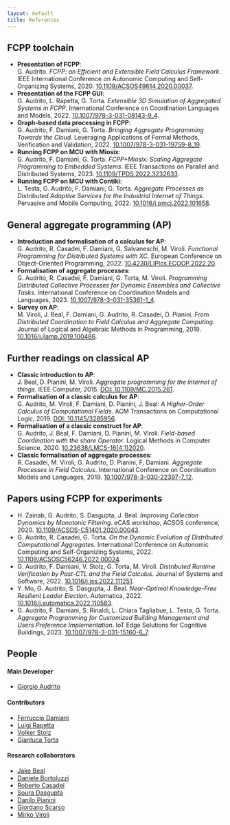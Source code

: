 ```yaml
---
layout: default
title: References
---
```


## FCPP toolchain

- **Presentation of FCPP**: <br/>
  G. Audrito. _FCPP: an Efficient and Extensible Field Calculus Framework_. IEEE International Conference on Autonomic Computing and Self-Organizing Systems, 2020.
  [10.1109/ACSOS49614.2020.00037](https://doi.org/10.1109/ACSOS49614.2020.00037).
- **Presentation of the FCPP GUI**: <br/>
  G. Audrito, L. Rapetta, G. Torta. _Extensible 3D Simulation of Aggregated Systems in FCPP_. International Conference on Coordination Languages and Models, 2022. [10.1007/978-3-031-08143-9_4](https://doi.org/10.1007/978-3-031-08143-9_4).
- **Graph-based data processing in FCPP**: <br/>
  G. Audrito, F. Damiani, G. Torta. _Bringing Aggregate Programming Towards the Cloud_. Leveraging Applications of Formal Methods, Verification and Validation, 2022. [10.1007/978-3-031-19759-8_19](https://doi.org/10.1007/978-3-031-19759-8_19).
- **Running FCPP on MCU with Miosix**: <br/>
  G. Audrito, F. Damiani, G. Torta. _FCPP+Miosix: Scaling Aggregate Programming to Embedded Systems_. IEEE Transactions on Parallel and Distributed Systems, 2023.
  [10.1109/TPDS.2022.3232633](https://doi.org/10.1109/TPDS.2022.3232633).
- **Running FCPP on MCU with Contiki**: <br/>
  L. Testa, G. Audrito, F. Damiani, G. Torta. _Aggregate Processes as Distributed Adaptive Services for the Industrial Internet of Things_. Pervasive and Mobile Computing, 2022.
  [10.1016/j.pmcj.2022.101658](https://doi.org/10.1016/j.pmcj.2022.101658).

## General aggregate programming (AP)

- **Introduction and formalisation of a calculus for AP**: <br/>
  G. Audrito, R. Casadei, F. Damiani, G. Salvaneschi, M. Viroli. _Functional Programming for Distributed Systems with XC_. European Conference on Object-Oriented Programming, 2022.
  [10.4230/LIPIcs.ECOOP.2022.20](https://doi.org/10.4230/LIPIcs.ECOOP.2022.20).
- **Formalisation of aggregate processes**: <br/>
  G. Audrito, R. Casadei, F. Damiani, G. Torta, M. Viroli. _Programming Distributed Collective Processes for Dynamic Ensembles and Collective Tasks_. International Conference on Coordination Models and Languages, 2023.
  [10.1007/978-3-031-35361-1_4](https://doi.org/10.1007/978-3-031-35361-1_4).
- **Survey on AP**: <br/>
    M. Viroli, J. Beal, F. Damiani, G. Audrito, R. Casadei, D. Pianini. _From Distributed Coordination to Field Calculus and Aggregate Computing_. Journal of Logical and Algebraic Methods in Programming, 2019.
    [10.1016/j.jlamp.2019.100486](https://doi.org/10.1016/j.jlamp.2019.100486).

## Further readings on classical AP

- **Classic introduction to AP**: <br/>
  J. Beal, D. Pianini, M. Viroli. _Aggregate programming for the internet of things_. IEEE Computer, 2015.
  [DOI: 10.1109/MC.2015.261](https://doi.org/10.1109/MC.2015.261).
- **Formalisation of a classic calculus for AP**: <br/>
  G. Audrito, M. Viroli, F. Damiani, D. Pianini, J. Beal: _A Higher-Order Calculus of Computational Fields_. ACM Transactions on Computational Logic, 2019.
  [DOI: 10.1145/3285956](https://doi.org/10.1145/3285956).
- **Formalisation of a classic construct for AP**: <br/>
  G. Audrito, J. Beal, F. Damiani, D. Pianini, M. Viroli. _Field-based Coordination with the share Operator_. Logical Methods in Computer Science, 2020.
  [10.23638/LMCS-16(4:1)2020](https://doi.org/10.23638/LMCS-16(4:1)2020).
- **Classic formalisation of aggregate processes**: <br/>
    R. Casadei, M. Viroli, G. Audrito, D. Pianini, F. Damiani. _Aggregate Processes in Field Calculus_. International Conference on Coordination Models and Languages, 2019.
    [10.1007/978-3-030-22397-7_12](https://doi.org/10.1007/978-3-030-22397-7_12).

## Papers using FCPP for experiments

- H. Zainab, G. Audrito, S. Dasgupta, J. Beal. _Improving Collection Dynamics by Monotonic Filtering_. eCAS workshop, ACSOS conference, 2020.
  [10.1109/ACSOS-C51401.2020.00043](https://doi.org/10.1109/ACSOS-C51401.2020.00043).
- G. Audrito, R. Casadei, G. Torta. _On the Dynamic Evolution of Distributed Computational Aggregates_. International Conference on Autonomic Computing and Self-Organizing
Systems, 2022.
  [10.1109/ACSOSC56246.2022.00024](https://doi.org/10.1109/ACSOSC56246.2022.00024).
- G. Audrito, F. Damiani, V. Stolz, G. Torta, M. Viroli. _Distributed Runtime Verification by Past-CTL and the Field Calculus_. Journal of Systems and Software, 2022.
  [10.1016/j.jss.2022.111251](https://doi.org/10.1016/j.jss.2022.111251).
- Y. Mo, G. Audrito, S. Dasgupta, J. Beal. _Near-Optimal Knowledge-Free Resilient Leader Election_. Automatica, 2022.
  [10.1016/j.automatica.2022.110583](https://doi.org/10.1016/j.automatica.2022.110583).
- G. Audrito, F. Damiani, S. Rinaldi, L. Chiara Tagliabue, L. Testa, G. Torta. _Aggregate Programming for Customized Building Management and Users Preference Implementation_. IoT Edge Solutions for Cognitive Buildings, 2023.
  [10.1007/978-3-031-15160-6_7](https://doi.org/10.1007/978-3-031-15160-6_7).

## People

#### Main Developer

- [Giorgio Audrito](http://giorgio.audrito.info/#!/research)

#### Contributors

- [Ferruccio Damiani](http://www.di.unito.it/~damiani)
- [Luigi Rapetta](https://github.com/rapfamily4)
- [Volker Stolz](https://selabhvl.github.io/vsto)
- [Gianluca Torta](http://www.di.unito.it/~torta)

#### Research collaborators

- [Jake Beal](https://jakebeal.github.io)
- [Daniele Bortoluzzi](https://www.linkedin.com/in/daniele-bortoluzzi-7a704363)
- [Roberto Casadei](https://robertocasadei.github.io)
- [Soura Dasgupta](https://engineering.uiowa.edu/people/soura-dasgupta)
- [Danilo Pianini](http://www.danilopianini.org)
- [Giordano Scarso](https://www.linkedin.com/in/giordano-scarso-44492b252)
- [Mirko Viroli](https://apice.unibo.it/xwiki/bin/view/MirkoViroli)
